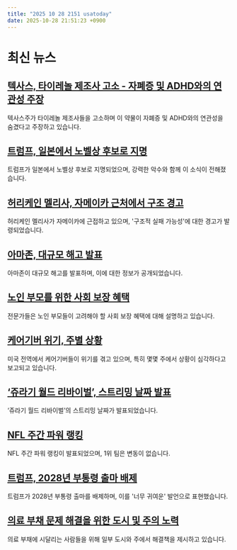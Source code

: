 ```yaml
---
title: "2025 10 28 2151 usatoday"
date: 2025-10-28 21:51:23 +0900
---
```


# 최신 뉴스

## [텍사스, 타이레놀 제조사 고소 - 자폐증 및 ADHD와의 연관성 주장](https://www.usatoday.com/story/news/nation/2025/10/28/texas-sues-tylenol-makers-alleged-autism-link/86942783007/)
  텍사스주가 타이레놀 제조사들을 고소하며 이 약물이 자폐증 및 ADHD와의 연관성을 숨겼다고 주장하고 있습니다.
## [트럼프, 일본에서 노벨상 후보로 지명](https://www.usatoday.com/story/news/world/2025/10/28/trump-japan-nobel-takaichi/86939034007/)
  트럼프가 일본에서 노벨상 후보로 지명되었으며, 강력한 악수와 함께 이 소식이 전해졌습니다.
## [허리케인 멜리사, 자메이카 근처에서 구조 경고](https://www.usatoday.com/story/news/nation/2025/10/28/hurricane-melissa-jamaica-live-updates/86937563007/)
  허리케인 멜리사가 자메이카에 근접하고 있으며, '구조적 실패 가능성'에 대한 경고가 발령되었습니다.
## [아마존, 대규모 해고 발표](https://www.usatoday.com/story/money/2025/10/28/amazon-layoffs-corporate-employees/86941789007/)
  아마존이 대규모 해고를 발표하며, 이에 대한 정보가 공개되었습니다.
## [노인 부모를 위한 사회 보장 혜택](https://www.usatoday.com/story/money/personalfinance/2025/10/28/older-parents-social-security-child-benefit/86884071007/)
  전문가들은 노인 부모들이 고려해야 할 사회 보장 혜택에 대해 설명하고 있습니다.
## [케어기버 위기, 주별 상황](https://www.usatoday.com/story/life/health-wellness/2025/10/28/caregiver-crisis-state-by-state/86855003007/)
  미국 전역에서 케어기버들이 위기를 겪고 있으며, 특히 몇몇 주에서 상황이 심각하다고 보고되고 있습니다.
## [‘쥬라기 월드 리바이벌’, 스트리밍 날짜 발표](https://www.usatoday.com/story/entertainment/movies/2025/10/28/jurassic-world-rebirth-streaming-peacock-release-date/86906017007/)
  ‘쥬라기 월드 리바이벌’의 스트리밍 날짜가 발표되었습니다.
## [NFL 주간 파워 랭킹](https://www.usatoday.com/story/sports/nfl/columnist/nate-davis/2025/10/28/nfl-power-rankings-week-9-chiefs-packers-colts/86939817007/)
  NFL 주간 파워 랭킹이 발표되었으며, 1위 팀은 변동이 없습니다.
## [트럼프, 2028년 부통령 출마 배제](https://www.usatoday.com/story/news/politics/2025/10/27/donald-trump-vice-president-2028-third-term/86928784007/)
  트럼프가 2028년 부통령 출마를 배제하며, 이를 '너무 귀여운' 발언으로 표현했습니다.
## [의료 부채 문제 해결을 위한 도시 및 주의 노력](https://www.usatoday.com/story/news/nation/2025/10/28/cities-states-offer-hope-for-people-drowning-in-medical-debt/86856160007/)
  의료 부채에 시달리는 사람들을 위해 일부 도시와 주에서 해결책을 제시하고 있습니다.